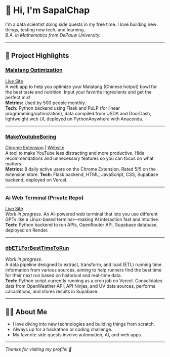 # 👋 Hi, I'm SapalChap

I'm a data scientist doing side quests in my free time. I love building new things, testing new tech, and learning.  
_B.A. in Mathematics from DePauw University._

---

## 🚀 Project Highlights

### [Malatang Optimization](https://github.com/SapalChap/zmtoptimization)  
[Live Site](https://zmtoptimization.pythonanywhere.com/)  
A web app to help you optimize your Malatang (Chinese hotpot) bowl for the best taste and nutrition. Input your favorite ingredients and get the perfect mix!  
**Metrics:** Used by 500 people monthly.  
**Tech:** Python backend using Flask and PuLP (for linear programming/optimization), data compiled from USDA and DoorDash, lightweight web UI, deployed on PythonAnywhere with Anaconda.

---

### [MakeYoutubeBoring](https://github.com/SapalChap/MakeYoutubeBoring)  
[Chrome Extension](https://chromewebstore.google.com/detail/makeyoutubeboring/nflljpfpgaoignmlgalipgmkjhimlmfb?authuser=0&hl=en) | [Website](https://sapalchap.github.io/MakeYoutubeBoringWebsite/#)  
A tool to make YouTube less distracting and more productive. Hide recommendations and unnecessary features so you can focus on what matters.  
**Metrics:** 8 daily active users on the Chrome Extension. Rated 5/5 on the extension store.
**Tech:** Flask backend, HTML, JavaScript, CSS, Supabase backend, deployed on Vercel.

---

### [Ai Web Terminal (Private Repo)](https://github.com/SapalChap/AiWebTerminal)  
[Live Site](https://aiwebterminal.onrender.com/)  
_Work in progress._ An AI-powered web terminal that lets you use different GPTs like a Linux-based terminal—making AI interaction fast and intuitive.  
**Tech:** Python backend to run APIs, OpenRouter API, Supabase database, deployed on Render.

---

### [dbETLForBestTimeToRun](https://github.com/SapalChap/dbETLForBestTimeToRun)  
_Work in progress._  
A data pipeline designed to extract, transform, and load (ETL) running time information from various sources, aiming to help runners find the best time for their next run based on historical and real-time data.  
**Tech:** Python script currently running as a cron job on Vercel. Consolidates data from OpenWeather API, API Ninjas, and UV data sources, performs calculations, and stores results in Supabase.

---

## 🧑‍💻 About Me

- I love diving into new technologies and building things from scratch.
- Always up for a hackathon or coding challenge.
- My favorite side quests involve automation, AI, and web apps.

---

_Thanks for visiting my profile! 🚀_
